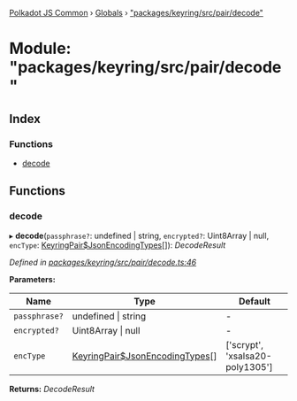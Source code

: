 [Polkadot JS Common](../README.md) › [Globals](../globals.md) › ["packages/keyring/src/pair/decode"](_packages_keyring_src_pair_decode_.md)

# Module: "packages/keyring/src/pair/decode"

## Index

### Functions

* [decode](_packages_keyring_src_pair_decode_.md#decode)

## Functions

###  decode

▸ **decode**(`passphrase?`: undefined | string, `encrypted?`: Uint8Array | null, `encType`: [KeyringPair$JsonEncodingTypes](_packages_keyring_src_types_.md#keyringpairjsonencodingtypes)[]): *DecodeResult*

*Defined in [packages/keyring/src/pair/decode.ts:46](https://github.com/polkadot-js/common/blob/64510af8/packages/keyring/src/pair/decode.ts#L46)*

**Parameters:**

Name | Type | Default |
------ | ------ | ------ |
`passphrase?` | undefined &#124; string | - |
`encrypted?` | Uint8Array &#124; null | - |
`encType` | [KeyringPair$JsonEncodingTypes](_packages_keyring_src_types_.md#keyringpairjsonencodingtypes)[] | ['scrypt', 'xsalsa20-poly1305'] |

**Returns:** *DecodeResult*
